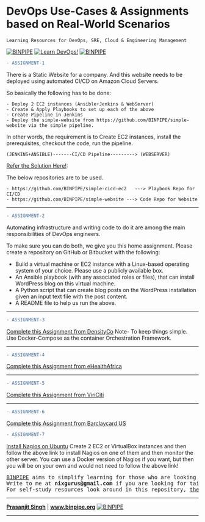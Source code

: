 DevOps Use-Cases &  Assignments based on Real-World Scenarios
======

`Learning Resources for DevOps, SRE, Cloud & Engineering Management`

[![BINPIPE](https://img.shields.io/badge/BINPIPE-YouTube-red)](https://www.youtube.com/channel/UCPTgt4Wo0MAnuzNEEZlk90A?sub_confirmation=1)
[![Learn DevOps!](https://img.shields.io/badge/BINPIPE-Learn--DevOps-orange)](https://github.com/BINPIPE/resources/blob/master/devops-lesson-plans.md)
[![BINPIPE](https://img.shields.io/badge/Live--Classroom-blue)](https://forms.gle/tDJxDyj2nJyfsgsk7)

```diff
- ASSIGNMENT-1
```

There is a Static Website for a company. And this website needs to be deployed using automated CI/CD on Amazon Cloud Servers.

So basically the following has to be done:
```
- Deploy 2 EC2 instances (Ansible+Jenkins & WebServer)
- Create & Apply Playbooks to set up each of the above
- Create Pipeline in Jenkins
- Deploy the simple-website from https://github.com/BINPIPE/simple-website via the simple pipeline.
```
In other words, the requirement is to Create EC2 instances, install the prerequisites, checkout the code, run the pipeline.

```
(JENKINS+ANSIBLE)-------CI/CD Pipeline---------> (WEBSERVER)
```

[Refer the Solution Here!](https://github.com/BINPIPE/simple-cicd-ec2):

The below repositories are to be used.

```
- https://github.com/BINPIPE/simple-cicd-ec2   ---> Playbook Repo for CI/CD
- https://github.com/BINPIPE/simple-website ---> Code Repo for Website
```
<hr>

```diff
- ASSIGNMENT-2
```
Automating infrastructure and writing code to do it are among the main responsibilities of DevOps engineers.

To make sure you can do both, we give you this home assignment. Please create a repository on GitHub or Bitbucket with the following:

- Build a virtual machine or EC2 instance with a Linux-based operating system of your choice. Please use a publicly available box.
- An Ansible playbook (with any associated roles or files), that can install WordPress blog on this virtual machine.
- A Python script that can create blog posts on the WordPress installation given an input text file with the post content.
- A README file to help us run the above.

<hr>


```diff
- ASSIGNMENT-3
```
[Complete this Assignment from DensityCo](https://github.com/DensityCo/devops-homework)
Note- To keep things simple. Use Docker-Compose as the container Orchestration Framework.

<hr>


```diff
- ASSIGNMENT-4
```
[Complete this Assignment from eHealthAfrica](https://github.com/eHealthAfrica/devops-technical-test)

<hr>


```diff
- ASSIGNMENT-5
```
[Complete this Assignment from ViriCiti](https://github.com/viriciti/devops-assignment)

<hr>

```diff
- ASSIGNMENT-6
```
[Complete this Assignment from Barclaycard US](http://bcustech.github.io/devops-test/)


```diff
- ASSIGNMENT-7
```
[Install Nagios on Ubuntu](https://www.digitalocean.com/community/tutorials/how-to-install-nagios-4-and-monitor-your-servers-on-ubuntu-18-04)
Create 2 EC2 or VirtualBox instances and then follow the above link to install Nagios on one of them and then monitor the other server. 
You can use a Docker version of Nagios if you want, but then you will be on your own and would not need to follow the above link!

<pre>
<a href="https://www.binpipe.org">BINPIPE</a> aims to simplify learning for those who are looking to make a foothold in the industry. 
Write to me at <b>nixgurus@gmail.com</b> if you are looking for tailor-made training sessions. 
For self-study resources look around in this repository, <a href="https://www.binpipe.org">the Binpipe Blog</a> and <a href="https://www.youtube.com/channel/UCPTgt4Wo0MAnuzNEEZlk90A">Youtube Channel</a>.
</pre>
___
**[Prasanjit Singh](https://www.linkedin.com/in/prasanjit-singh)** | **www.binpipe.org**
[![BINPIPE](https://img.shields.io/badge/YouTube-red.svg)](https://www.youtube.com/channel/UCPTgt4Wo0MAnuzNEEZlk90A)
___
